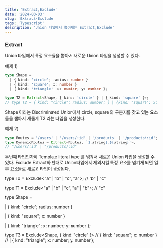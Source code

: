 ```yaml
---
title: 'Extract,Exclude'
date: '2024-03-03'
slug: 'Extract-Exclude'
tags: 'Typescript'
description: 'Union 타입에서 뽑아내는 Extract,Exclude'
---
```


### Extract

Union 타입에서 특정 요소들을 뽑아서 새로운 Union 타입을 생성할 수 있다.

예제 1)

```ts
type Shape =
  | { kind: 'circle'; radius: number }
  | { kind: 'square'; x: number }
  | { kind: 'triangle'; x: number; y: number };

type T2 = Extract<Shape, { kind: 'circle' } | { kind: 'square' }>;
// type T2 = { kind: "circle"; radius: number; } | {kind: "square"; x: number}
```

Shape 이라는 Discriminated Union에서 circle, square 의 구분자를 갖고 있는 요소들을 뽑아서 새롭게 T2 라는 타입을 생성한다.

예제 2)

```ts
type Routes = '/users' | '/users/:id' | '/products' | '/products/:id';
type DynamicRoutes = Extract<Routes, `${string}:${string}`>;
// "/users/:id" | "/products/:id"
```

두번째 타입인자에 Template literal type 를 넘겨서 새로운 Union 타입을 생성할 수 있다.
Exclude
Extract와 반대로 Union타입에서 제외시킬 특정 요소를 넘기게 되면 일부 요소들로 새로운 타입이 생성된다.

type T0 = Exclude<"a" | "b" | "c", "a">;
// "b" | "c"

type T1 = Exclude<"a" | "b" | "c", "a" | "b">;
// "c"

type Shape =

| { kind: "circle"; radius: number }

| { kind: "square"; x: number }

| { kind: "triangle"; x: number; y: number };

type T3 = Exclude<Shape, { kind: "circle" }>
// { kind: "square"; x: number }
// | { kind: "triangle"; x: number; y: number };
